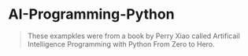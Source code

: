 # AI-Programming-Python
> These exampkles were from a book by Perry Xiao called Artificail Intelligence Programming with Python From Zero to Hero.
